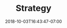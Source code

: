 ---
title: "Strategy"
date: 2018-10-03T16:43:47-07:00
draft: false

description: We help clients communicate their purpose, find a unique voice, understand their customers, and define their goals. 
 
keywords: Brand Design, Design Strategy, Logo Design, Styleguide, Brand Design Strategy, Responsive Logo Design, App Logo Design, Restaurant Logo Design, Startup Logo Design, Business Logo Design, Promotional Materials, Business Cards, Brochures, FLyers, Social Media Advertisements, Photoshop, Custom Illustrations, Custom Promotional Materials, Custom Business Cards, Custom Startup Logo Designs, Custom Logos, Custom Logo Designs

img: /img/store/services/strategy-1280X960.jpg

headline: Brand that Connects. Design that Communicates. Signature Mark that Lasts.
overview: Brand means so much more than the logo. Brand communicates to your audience. Every client's mission is unique and it is important that the branding that represents their business is appropriate and conveys their message properly.


img1: /img/store/services/smiley_face.svg
alt1:
title1: Positioning
text1: Positioning is the heart of a brand. It defines what a brand is, its benefits and competitive advantages, and what it means to the target market. In short, brand positioning establishes an emotional connection with your customers. It’s how you want your company to be perceived in their minds and among competitors.

img2: /img/store/services/interaction_design.svg
alt2:
title2: User Profiles and Journeys
text2: We apply our findings from customer segmentation to user profiles that represent a brand’s target markets, then map out scenarios in which those users might interact with a brand. Defining informed interactions helps us predict pain points and provides insight into functionality and user behavior.

img3: /img/store/services/data_trends.svg
alt3:
title3: Customer and Revenue Segmentation
text3: Segmentation is a powerful tool for discovering customer needs and potential for growth. By examining the behaviors, motivations, and frustrations of specific groups within a target market, we can identify unfulfilled needs and turn them into competitive advantage.

img4: /img/store/services/social_growth.svg
alt4:
title4: Brand Attributes
text4: Brand attributes are characteristics that describe the intrinsic and extrinsic qualities of a brand. They reveal its personality, functionality, and physical traits through imagery, language, actions, and assumptions. Attributes are what allow us to identify brands.

img5: /img/store/services/visual_data.svg
alt5:
title5: Competitive Audit
text5: A thorough competitive analysis is critical for any emerging or evolving business. This process identifies the strengths and weaknesses in a brand’s competitive landscape, allowing your company to better understand the market, target customers more effectively, and make intelligent decisions about how to grow your brand.

color: indigo
---